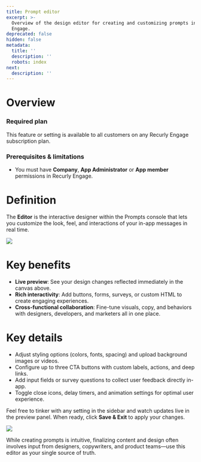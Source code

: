 ```yaml
---
title: Prompt editor
excerpt: >-
  Overview of the design editor for creating and customizing prompts in Recurly
  Engage.
deprecated: false
hidden: false
metadata:
  title: ''
  description: ''
  robots: index
next:
  description: ''
---
```

# Overview

### Required plan

This feature or setting is available to all customers on any Recurly Engage subscription plan.

### Prerequisites & limitations

* You must have **Company**, **App Administrator** or **App member** permissions in Recurly Engage.

# Definition

The **Editor** is the interactive designer within the Prompts console that lets you customize the look, feel, and interactions of your in-app messages in real time.

<Image align="center" className="border" border={true} src="https://files.readme.io/38b466a-image.png" />

# Key benefits

* **Live preview**: See your design changes reflected immediately in the canvas above.
* **Rich interactivity**: Add buttons, forms, surveys, or custom HTML to create engaging experiences.
* **Cross-functional collaboration**: Fine-tune visuals, copy, and behaviors with designers, developers, and marketers all in one place.

# Key details

* Adjust styling options (colors, fonts, spacing) and upload background images or videos.
* Configure up to three CTA buttons with custom labels, actions, and deep links.
* Add input fields or survey questions to collect user feedback directly in-app.
* Toggle close icons, delay timers, and animation settings for optimal user experience.

Feel free to tinker with any setting in the sidebar and watch updates live in the preview panel. When ready, click **Save & Exit** to apply your changes.

<Image align="center" className="border" border={true} src="https://files.readme.io/d6c8f68-image.png" />

While creating prompts is intuitive, finalizing content and design often involves input from designers, copywriters, and product teams—use this editor as your single source of truth.